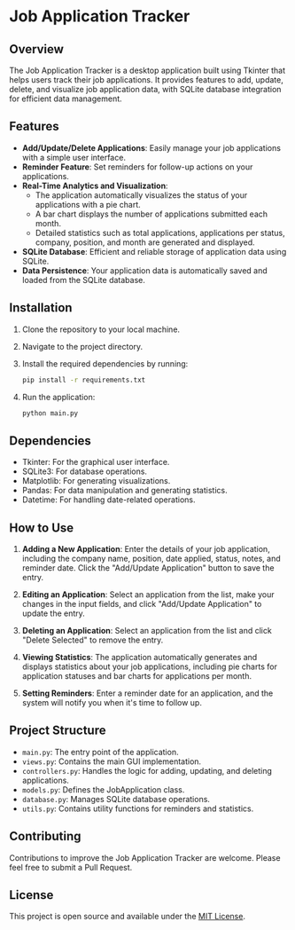 # Job Application Tracker

## Overview

The Job Application Tracker is a desktop application built using Tkinter that helps users track their job applications. It provides features to add, update, delete, and visualize job application data, with SQLite database integration for efficient data management.

## Features

- **Add/Update/Delete Applications**: Easily manage your job applications with a simple user interface.
- **Reminder Feature**: Set reminders for follow-up actions on your applications.
- **Real-Time Analytics and Visualization**: 
  - The application automatically visualizes the status of your applications with a pie chart.
  - A bar chart displays the number of applications submitted each month.
  - Detailed statistics such as total applications, applications per status, company, position, and month are generated and displayed.
- **SQLite Database**: Efficient and reliable storage of application data using SQLite.
- **Data Persistence**: Your application data is automatically saved and loaded from the SQLite database.

## Installation

1. Clone the repository to your local machine.
2. Navigate to the project directory.
3. Install the required dependencies by running:

    ```bash
    pip install -r requirements.txt
    ```

4. Run the application:

    ```bash
    python main.py
    ```

## Dependencies

- Tkinter: For the graphical user interface.
- SQLite3: For database operations.
- Matplotlib: For generating visualizations.
- Pandas: For data manipulation and generating statistics.
- Datetime: For handling date-related operations.

## How to Use

1. **Adding a New Application**: Enter the details of your job application, including the company name, position, date applied, status, notes, and reminder date. Click the "Add/Update Application" button to save the entry.

2. **Editing an Application**: Select an application from the list, make your changes in the input fields, and click "Add/Update Application" to update the entry.

3. **Deleting an Application**: Select an application from the list and click "Delete Selected" to remove the entry.

4. **Viewing Statistics**: The application automatically generates and displays statistics about your job applications, including pie charts for application statuses and bar charts for applications per month.

5. **Setting Reminders**: Enter a reminder date for an application, and the system will notify you when it's time to follow up.

## Project Structure

- `main.py`: The entry point of the application.
- `views.py`: Contains the main GUI implementation.
- `controllers.py`: Handles the logic for adding, updating, and deleting applications.
- `models.py`: Defines the JobApplication class.
- `database.py`: Manages SQLite database operations.
- `utils.py`: Contains utility functions for reminders and statistics.

## Contributing

Contributions to improve the Job Application Tracker are welcome. Please feel free to submit a Pull Request.

## License

This project is open source and available under the [MIT License](LICENSE).
